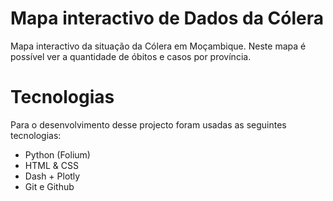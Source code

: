 # Mapa interactivo de Dados da Cólera
 Mapa interactivo da situação da Cólera em Moçambique. Neste mapa é possível ver a quantidade de óbitos e casos por província.
# Tecnologias
 Para o desenvolvimento desse projecto foram usadas as seguintes tecnologias:
 - Python (Folium)
 - HTML & CSS
 - Dash + Plotly
 - Git e Github
